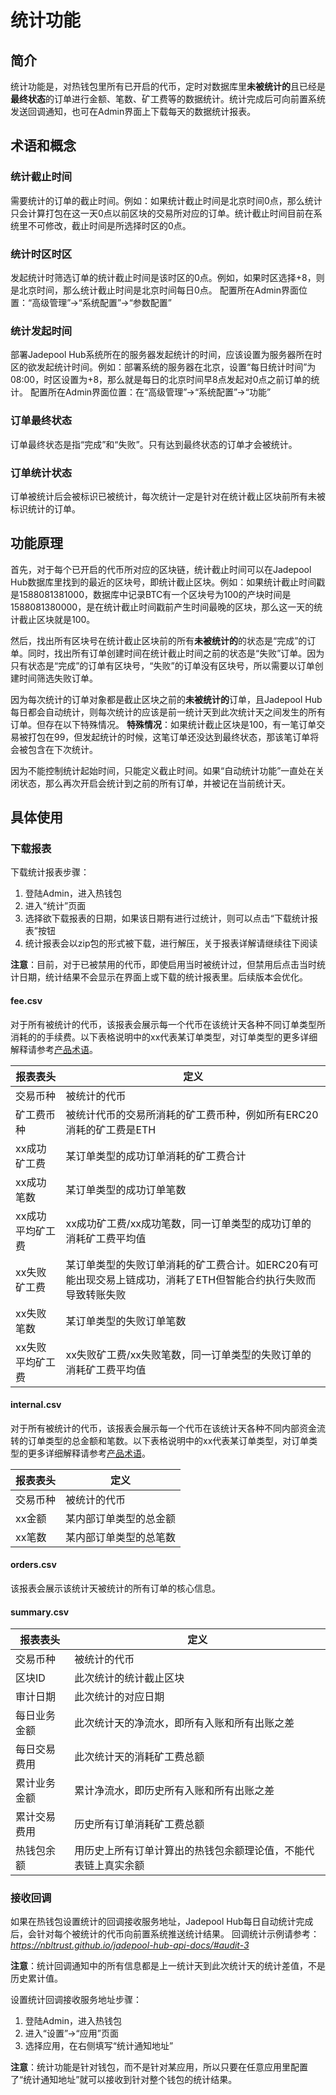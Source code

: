 # 统计功能
## 简介
统计功能是，对热钱包里所有已开启的代币，定时对数据库里**未被统计的**且已经是**最终状态**的订单进行金额、笔数、矿工费等的数据统计。统计完成后可向前置系统发送回调通知，也可在Admin界面上下载每天的数据统计报表。

## 术语和概念
### 统计截止时间
需要统计的订单的截止时间。例如：如果统计截止时间是北京时间0点，那么统计只会计算打包在这一天0点以前区块的交易所对应的订单。统计截止时间目前在系统里不可修改，截止时间是所选择时区的0点。

### 统计时区时区
发起统计时筛选订单的统计截止时间是该时区的0点。例如，如果时区选择+8，则是北京时间，那么统计截止时间是北京时间每日0点。
配置所在Admin界面位置：“高级管理”->“系统配置”->“参数配置”

### 统计发起时间
部署Jadepool Hub系统所在的服务器发起统计的时间，应该设置为服务器所在时区的欲发起统计时间。例如：部署系统的服务器在北京，设置“每日统计时间”为08:00，时区设置为+8，那么就是每日的北京时间早8点发起对0点之前订单的统计。
配置所在Admin界面位置：在“高级管理”->“系统配置”->“功能”

### 订单最终状态
订单最终状态是指“完成”和“失败”。只有达到最终状态的订单才会被统计。

### 订单统计状态
订单被统计后会被标识已被统计，每次统计一定是针对在统计截止区块前所有未被标识统计的订单。

## 功能原理
首先，对于每个已开启的代币所对应的区块链，统计截止时间可以在Jadepool Hub数据库里找到的最近的区块号，即统计截止区块。例如：如果统计截止时间戳是1588081381000，数据库中记录BTC有一个区块号为100的产块时间是1588081380000，是在统计截止时间戳前产生时间最晚的区块，那么这一天的统计截止区块就是100。

然后，找出所有区块号在统计截止区块前的所有**未被统计的**的状态是“完成”的订单。同时，找出所有订单创建时间在统计截止时间之前的状态是“失败”订单。因为只有状态是“完成”的订单有区块号，“失败”的订单没有区块号，所以需要以订单创建时间筛选失败订单。

因为每次统计的订单对象都是截止区块之前的**未被统计的**订单，且Jadepool Hub每日都会自动统计，则每次统计的应该是前一统计天到此次统计天之间发生的所有订单。但存在以下特殊情况。
**特殊情况**：如果统计截止区块是100，有一笔订单交易被打包在99，但发起统计的时候，这笔订单还没达到最终状态，那该笔订单将会被包含在下次统计。

因为不能控制统计起始时间，只能定义截止时间。如果“自动统计功能”一直处在关闭状态，那么再次开启会统计到之前的所有订单，并被记在当前统计天。

## 具体使用
### 下载报表
下载统计报表步骤：
1. 登陆Admin，进入热钱包
2. 进入“统计”页面
3. 选择欲下载报表的日期，如果该日期有进行过统计，则可以点击“下载统计报表”按钮
4. 统计报表会以zip包的形式被下载，进行解压，关于报表详解请继续往下阅读

**注意**：目前，对于已被禁用的代币，即使启用当时被统计过，但禁用后点击当时统计日期，统计结果不会显示在界面上或下载的统计报表里。后续版本会优化。

#### fee.csv

对于所有被统计的代币，该报表会展示每一个代币在该统计天各种不同订单类型所消耗的的手续费。以下表格说明中的xx代表某订单类型，对订单类型的更多详细解释请参考[产品术语](术语/jade-terms.html)。

报表表头   | 定义
--------- | ------- 
交易币种  | 被统计的代币
矿工费币种  | 被统计代币的交易所消耗的矿工费币种，例如所有ERC20消耗的矿工费是ETH 
xx成功矿工费  | 某订单类型的成功订单消耗的矿工费合计 
xx成功笔数  | 某订单类型的成功订单笔数 
xx成功平均矿工费  | xx成功矿工费/xx成功笔数，同一订单类型的成功订单的消耗矿工费平均值 
xx失败矿工费  | 某订单类型的失败订单消耗的矿工费合计。如ERC20有可能出现交易上链成功，消耗了ETH但智能合约执行失败而导致转账失败 
xx失败笔数  | 某订单类型的失败订单笔数 
xx失败平均矿工费  | xx失败矿工费/xx失败笔数，同一订单类型的失败订单的消耗矿工费平均值 

#### internal.csv
对于所有被统计的代币，该报表会展示每一个代币在该统计天各种不同内部资金流转的订单类型的总金额和笔数。以下表格说明中的xx代表某订单类型，对订单类型的更多详细解释请参考[产品术语](术语/jade-terms.html)。

报表表头   | 定义 
----  | ---- 
交易币种  | 被统计的代币
xx金额  | 某内部订单类型的总金额
xx笔数  | 某内部订单类型的总笔数

#### orders.csv
该报表会展示该统计天被统计的所有订单的核心信息。

#### summary.csv
报表表头   | 定义 
----  | ---- 
交易币种  | 被统计的代币
区块ID  | 此次统计的统计截止区块
审计日期  | 此次统计的对应日期
每日业务金额  | 此次统计天的净流水，即所有入账和所有出账之差
每日交易费用  | 此次统计天的消耗矿工费总额
累计业务金额  | 累计净流水，即历史所有入账和所有出账之差
累计交易费用  | 历史所有订单消耗矿工费总额
热钱包余额  | 用历史上所有订单计算出的热钱包余额理论值，不能代表链上真实余额

### 接收回调
如果在热钱包设置统计的回调接收服务地址，Jadepool Hub每日自动统计完成后，会针对每个被统计的代币向前置系统推送统计结果。
回调统计示例请参考：*https://nbltrust.github.io/jadepool-hub-api-docs/#audit-3*

**注意**：统计回调通知中的所有信息都是上一统计天到此次统计天的统计差值，不是历史累计值。

设置统计回调接收服务地址步骤：
1. 登陆Admin，进入热钱包
2. 进入“设置”->“应用”页面
3. 选择应用，在右侧填写“统计通知地址”

**注意**：统计功能是针对钱包，而不是针对某应用，所以只要在任意应用里配置了“统计通知地址”就可以接收到针对整个钱包的统计结果。


